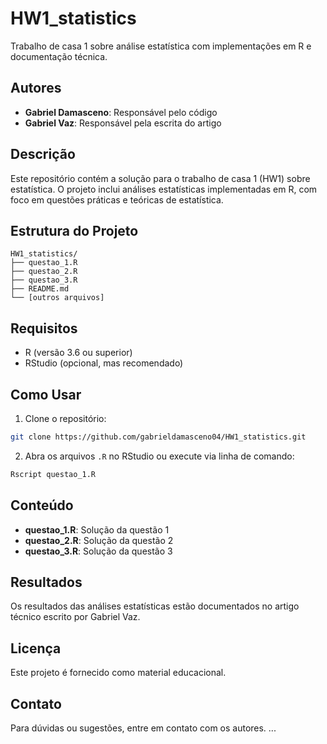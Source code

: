 # HW1_statistics

Trabalho de casa 1 sobre análise estatística com implementações em R e documentação técnica.

## Autores

- **Gabriel Damasceno**: Responsável pelo código
- **Gabriel Vaz**: Responsável pela escrita do artigo

## Descrição

Este repositório contém a solução para o trabalho de casa 1 (HW1) sobre estatística. O projeto inclui análises estatísticas implementadas em R, com foco em questões práticas e teóricas de estatística.

## Estrutura do Projeto

```
HW1_statistics/
├── questao_1.R
├── questao_2.R
├── questao_3.R
├── README.md
└── [outros arquivos]
```

## Requisitos

- R (versão 3.6 ou superior)
- RStudio (opcional, mas recomendado)

## Como Usar

1. Clone o repositório:
```bash
git clone https://github.com/gabrieldamasceno04/HW1_statistics.git
```

2. Abra os arquivos `.R` no RStudio ou execute via linha de comando:
```bash
Rscript questao_1.R
```

## Conteúdo

- **questao_1.R**: Solução da questão 1
- **questao_2.R**: Solução da questão 2
- **questao_3.R**: Solução da questão 3

## Resultados

Os resultados das análises estatísticas estão documentados no artigo técnico escrito por Gabriel Vaz.

## Licença

Este projeto é fornecido como material educacional.

## Contato

Para dúvidas ou sugestões, entre em contato com os autores.
...
